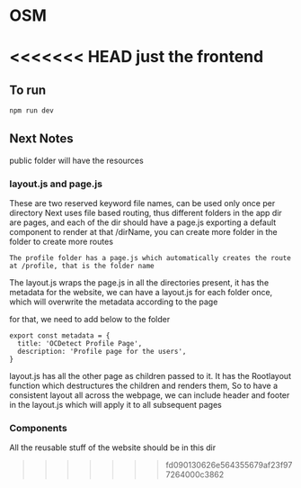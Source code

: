 # OSM
<<<<<<< HEAD
just the frontend
=======
## To run
```bash
npm run dev
```
## Next Notes
public folder will have the resources
### layout.js and page.js
These are two reserved keyword file names, can be used only once per directory
Next uses file based routing, thus different folders in the app dir are pages, and each of the dir should have a page.js exporting a default component to render at that /dirName, you can create more folder in the folder to create more routes
 ~~~
 The profile folder has a page.js which automatically creates the route at /profile, that is the folder name
 ~~~

The layout.js wraps the page.js in all the directories present, it has the metadata for the website, we can have a layout.js for each folder once, which will overwrite the metadata according to the page

for that, we need to add below to the folder
~~~
export const metadata = {
  title: 'OCDetect Profile Page',
  description: 'Profile page for the users',
}
~~~
layout.js has all the other page as children passed to it. It has the Rootlayout function which destructures the children and renders them, So to have a consistent layout all across the webpage, we can include header and footer in the layout.js which will apply it to all subsequent pages
### Components
All the reusable stuff of the website should be in this dir
>>>>>>> fd090130626e564355679af23f977264000c3862
